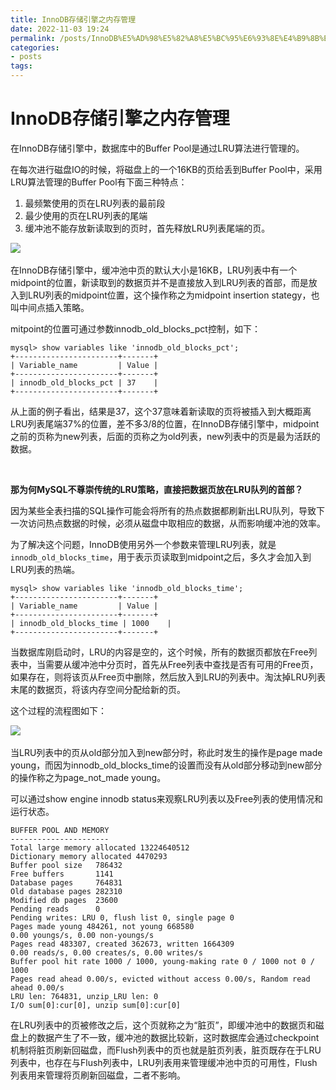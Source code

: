 ```yaml
---
title: InnoDB存储引擎之内存管理
date: 2022-11-03 19:24
permalink: /posts/InnoDB%E5%AD%98%E5%82%A8%E5%BC%95%E6%93%8E%E4%B9%8B%E5%86%85%E5%AD%98%E7%AE%A1%E7%90%86
categories:
- posts
tags: 
---
```

# InnoDB存储引擎之内存管理

在InnoDB存储引擎中，数据库中的Buffer Pool是通过LRU算法进行管理的。

在每次进行磁盘IO的时候，将磁盘上的一个16KB的页给丢到Buffer Pool中，采用LRU算法管理的Buffer Pool有下面三种特点：

1. 最频繁使用的页在LRU列表的最前段
2. 最少使用的页在LRU列表的尾端
3. 缓冲池不能存放新读取到的页时，首先释放LRU列表尾端的页。

​![](http://image.ztianzeng.com/uPic/20221103202726.png)​

在InnoDB存储引擎中，缓冲池中页的默认大小是16KB，LRU列表中有一个midpoint的位置，新读取到的数据页并不是直接放入到LRU列表的首部，而是放入到LRU列表的midpoint位置，这个操作称之为midpoint insertion stategy，也叫中间点插入策略。

mitpoint的位置可通过参数innodb_old_blocks_pct控制，如下：

```dmesg
mysql> show variables like 'innodb_old_blocks_pct';
+-----------------------+-------+
| Variable_name         | Value |
+-----------------------+-------+
| innodb_old_blocks_pct | 37    |
+-----------------------+-------+
```

从上面的例子看出，结果是37，这个37意味着新读取的页将被插入到大概距离LRU列表尾端37%的位置，差不多3/8的位置，在InnoDB存储引擎中，midpoint之前的页称为new列表，后面的页称之为old列表，new列表中的页是最为活跃的数据。

‍

**那为何MySQL不尊崇传统的LRU策略，直接把数据页放在LRU队列的首部？**

因为某些全表扫描的SQL操作可能会将所有的热点数据都刷新出LRU队列，导致下一次访问热点数据的时候，必须从磁盘中取相应的数据，从而影响缓冲池的效率。

为了解决这个问题，InnoDB使用另外一个参数来管理LRU列表，就是`innodb_old_blocks_time`，用于表示页读取到midpoint之后，多久才会加入到LRU列表的热端。

```dmesg
mysql> show variables like 'innodb_old_blocks_time';
+-----------------------+-------+
| Variable_name         | Value |
+-----------------------+-------+
| innodb_old_blocks_time | 1000    |
+-----------------------+-------+
```

当数据库刚启动时，LRU的内容是空的，这个时候，所有的数据页都放在Free列表中，当需要从缓冲池中分页时，首先从Free列表中查找是否有可用的Free页，如果存在，则将该页从Free页中删除，然后放入到LRU的列表中。淘汰掉LRU列表末尾的数据页，将该内存空间分配给新的页。

这个过程的流程图如下：

![](http://image.ztianzeng.com/uPic/20221104091944.png)​

当LRU列表中的页从old部分加入到new部分时，称此时发生的操作是page made young，而因为innodb_old_blocks_time的设置而没有从old部分移动到new部分的操作称之为page_not_made young。

可以通过show engine innodb status来观察LRU列表以及Free列表的使用情况和运行状态。

```dmesg
BUFFER POOL AND MEMORY
----------------------
Total large memory allocated 13224640512
Dictionary memory allocated 4470293
Buffer pool size   786432
Free buffers       1141
Database pages     764831
Old database pages 282310
Modified db pages  23600
Pending reads      0
Pending writes: LRU 0, flush list 0, single page 0
Pages made young 484261, not young 668580
0.00 youngs/s, 0.00 non-youngs/s
Pages read 483307, created 362673, written 1664309
0.00 reads/s, 0.00 creates/s, 0.00 writes/s
Buffer pool hit rate 1000 / 1000, young-making rate 0 / 1000 not 0 / 1000
Pages read ahead 0.00/s, evicted without access 0.00/s, Random read ahead 0.00/s
LRU len: 764831, unzip_LRU len: 0
I/O sum[0]:cur[0], unzip sum[0]:cur[0]
```

在LRU列表中的页被修改之后，这个页就称之为“脏页”，即缓冲池中的数据页和磁盘上的数据产生了不一致，缓冲池的数据比较新，这时数据库会通过checkpoint机制将脏页刷新回磁盘，而Flush列表中的页也就是脏页列表，脏页既存在于LRU列表中，也存在与Flush列表中，LRU列表用来管理缓冲池中页的可用性，Flush列表用来管理将页刷新回磁盘，二者不影响。
